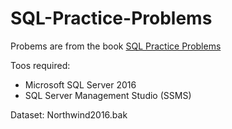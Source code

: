 # SQL-Practice-Problems

Probems are from the book <a href="https://sqlpracticeproblems.com/">SQL Practice Problems</a>

Toos required: 
<ul>
  <li> Microsoft SQL Server 2016 </li>
  <li> SQL Server Management Studio (SSMS) </li>
</ul>

Dataset: Northwind2016.bak
